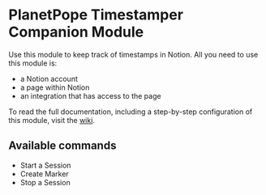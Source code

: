 # PlanetPope Timestamper Companion Module

Use this module to keep track of timestamps in Notion. All you need to use this module is: 

* a Notion account
* a page within Notion
* an integration that has access to the page

To read the full documentation, including a step-by-step configuration of this module, visit the [wiki](https://github.com/bitfocus/companion-module-planetpope-timestamper/wiki).

## Available commands

* Start a Session
* Create Marker
* Stop a Session